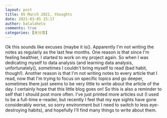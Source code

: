 ```yaml
---
layout: post
title: 05 March 2021, thoughts
date: 2021-03-05 15:17
author: balalahelo
comments: true
categories: [未分类]
---
```

<!-- wp:paragraph -->
<p>Ok this sounds like excuses (maybe it is(). Apparently I'm not writing the notes as regularly as the last few months. One reason is that since I'm feeling healthier, I started to work on my project again. So when I was dedicating myself to data analysis (and learning data analysis, unfortunately(), sometimes I couldn't bring myself to read (bad habit, though!). Another reason is that I'm not writing notes to every article that I read, now that I'm trying to focus on specific topics and go deeper, sometimes there just seems to be very little to write about the article of the day. I certainly hope that this little blog goes on! So this is also a reminder to self that I should post more often. I've just printed more articles out (I used to be a full-time e-reader, but recently I feel that my eye sights have gone considerably worse, so sorry environment but I need to switch to less eye-destroying habits), and hopefully I'll find many things to write about them.</p>
<!-- /wp:paragraph -->
